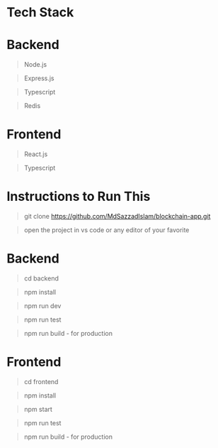 # Tech Stack

# Backend

> Node.js

> Express.js

> Typescript

> Redis

# Frontend

> React.js

> Typescript

# Instructions to Run This

> git clone https://github.com/MdSazzadIslam/blockchain-app.git

> open the project in vs code or any editor of your favorite

# Backend

> cd backend

> npm install

> npm run dev

> npm run test

> npm run build - for production

# Frontend

> cd frontend

> npm install

> npm start

> npm run test

> npm run build - for production

